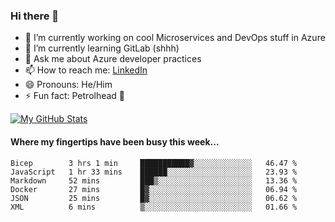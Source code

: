 ### Hi there 👋

- 🔭 I’m currently working on cool Microservices and DevOps stuff in Azure
- 🌱 I’m currently learning GitLab (shhh)
- 💬 Ask me about Azure developer practices
- 📫 How to reach me: [LinkedIn](https://www.linkedin.com/in/gordonbyers/)
- 😄 Pronouns: He/Him 
- ⚡ Fun fact: Petrolhead 🚙

[![My GitHub Stats](https://github-readme-stats.vercel.app/api/?username=gordonby&count_private=true&theme=tokyonight&showicons=true)]()
<!--[![My GitHub Language Stats](https://github-readme-stats.vercel.app/api/top-langs/?username=gordonby&langs_count=5&theme=tokyonight)]()-->

#### Where my fingertips have been busy this week... 
<!--START_SECTION:waka-->

```text
Bicep        3 hrs 1 min     ███████████▓░░░░░░░░░░░░░   46.47 %
JavaScript   1 hr 33 mins    ██████░░░░░░░░░░░░░░░░░░░   23.93 %
Markdown     52 mins         ███▒░░░░░░░░░░░░░░░░░░░░░   13.36 %
Docker       27 mins         █▓░░░░░░░░░░░░░░░░░░░░░░░   06.94 %
JSON         25 mins         █▓░░░░░░░░░░░░░░░░░░░░░░░   06.62 %
XML          6 mins          ▒░░░░░░░░░░░░░░░░░░░░░░░░   01.66 %
```

<!--END_SECTION:waka-->
